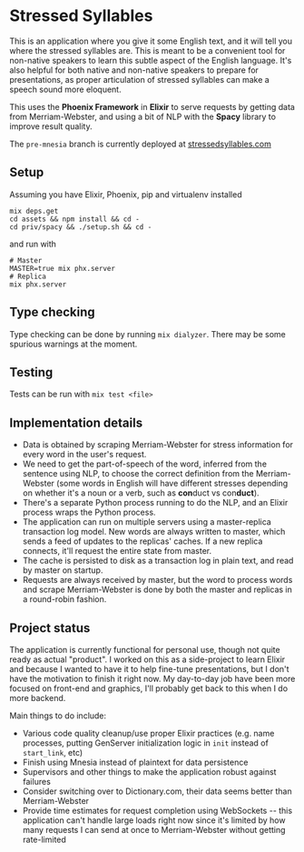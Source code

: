 # Stressed Syllables

This is an application where you give it some English text, and it will tell you where the stressed syllables are. This is meant to be a convenient tool for non-native speakers to learn this subtle aspect of the English language. It's also helpful for both native and non-native speakers to prepare for presentations, as proper articulation of stressed syllables can make a speech sound more eloquent.

This uses the **Phoenix Framework** in **Elixir** to serve requests by getting data from Merriam-Webster, and using a bit of NLP with the **Spacy** library to improve result quality.

The `pre-mnesia` branch is currently deployed at [stressedsyllables.com](http://stressedsyllables.com)

## Setup

Assuming you have Elixir, Phoenix, pip and virtualenv installed

```
mix deps.get
cd assets && npm install && cd -
cd priv/spacy && ./setup.sh && cd -
```

and run with

```
# Master
MASTER=true mix phx.server
# Replica
mix phx.server
```

## Type checking

Type checking can be done by running `mix dialyzer`. There may be some spurious warnings at the moment.

## Testing

Tests can be run with `mix test <file>`

## Implementation details

- Data is obtained by scraping Merriam-Webster for stress information for every word in the user's request.
- We need to get the part-of-speech of the word, inferred from the sentence using NLP, to choose the correct definition from the Merriam-Webster (some words in English will have different stresses depending on whether it's a noun or a verb, such as **con**duct vs con**duct**).
- There's a separate Python process running to do the NLP, and an Elixir process wraps the Python process.
- The application can run on multiple servers using a master-replica transaction log model. New words are always written to master, which sends a feed of updates to the replicas' caches. If a new replica connects, it'll request the entire state from master.
- The cache is persisted to disk as a transaction log in plain text, and read by master on startup.
- Requests are always received by master, but the word to process words and scrape Merriam-Webster is done by both the master and replicas in a round-robin fashion.

## Project status

The application is currently functional for personal use, though not quite ready as actual "product". I worked on this as a side-project to learn Elixir and because I wanted to have it to help fine-tune presentations, but I don't have the motivation to finish it right now. My day-to-day job have been more focused on front-end and graphics, I'll probably get back to this when I do more backend.

Main things to do include:
- Various code quality cleanup/use proper Elixir practices (e.g. name processes, putting GenServer initialization logic in `init` instead of `start_link`, etc)
- Finish using Mnesia instead of plaintext for data persistence
- Supervisors and other things to make the application robust against failures
- Consider switching over to Dictionary.com, their data seems better than Merriam-Webster
- Provide time estimates for request completion using WebSockets -- this application can't handle large loads right now since it's limited by how many requests I can send at once to Merriam-Webster without getting rate-limited
